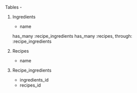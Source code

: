 Tables -
  1. Ingredients
      - name

      has_many :recipe_ingredients
      has_many :recipes, through: :recipe_ingredients

  2. Recipes
      - name

      

  3. Recipe_ingredients
      - ingredients_id
      - recipes_id
